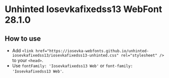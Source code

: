 # Unhinted Iosevkafixedss13 WebFont 28.1.0

## How to use

- Add `<link href="https://iosevka-webfonts.github.io/unhinted-iosevkafixedss13/iosevkafixedss13-unhinted.css" rel="stylesheet" />` to your `<head>`.
- Use `fontFamily: 'Iosevkafixedss13 Web'` or `font-family: 'Iosevkafixedss13 Web'`.
